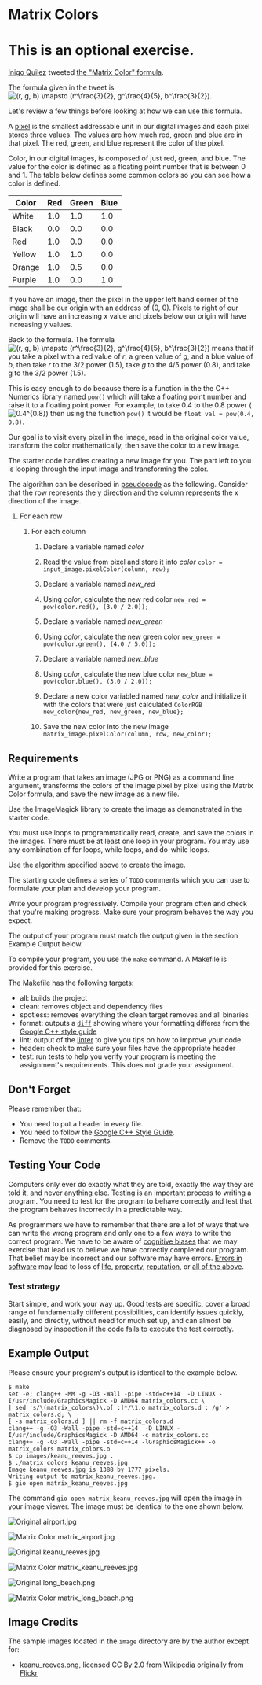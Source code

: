 # Matrix Colors

# This is an optional exercise.

[Inigo Quilez](https://iquilezles.org/) tweeted [the "Matrix Color" formula](https://twitter.com/iquilezles/status/1440847977560494084).

The formula given in the tweet is ![(r, g, b) \mapsto (r^\frac{3}{2}, g^\frac{4}{5}, b^\frac{3}{2})](https://render.githubusercontent.com/render/math?math=%28r%2C%20g%2C%20b%29%20%5Cmapsto%20%28r%5E%5Cfrac%7B3%7D%7B2%7D%2C%20g%5E%5Cfrac%7B4%7D%7B5%7D%2C%20b%5E%5Cfrac%7B3%7D%7B2%7D%29).

Let's review a few things before looking at how we can use this formula.

A [pixel](https://en.wikipedia.org/wiki/Pixel) is the smallest addressable unit in our digital images and each pixel stores three values. The values are how much red, green and blue are in that pixel. The red, green, and blue represent the color of the pixel.

Color, in our digital images, is composed of just red, green, and blue. The value for the color is defined as a floating point number that is between 0 and 1. The table below defines some common colors so you can see how a color is defined.

| Color | Red | Green | Blue |
| ----- | --- | ----- | ---- |
| White | 1.0 | 1.0   | 1.0  |
| Black | 0.0 | 0.0   | 0.0  |
| Red   | 1.0 | 0.0   | 0.0  |
| Yellow| 1.0 | 1.0   | 0.0  |
| Orange| 1.0 | 0.5   | 0.0  |
| Purple| 1.0 | 0.0   | 1.0  |

If you have an image, then the pixel in the upper left hand corner of the image shall be our origin with an address of (0, 0). Pixels to right of our origin will have an increasing x value and pixels below our origin will have increasing y values.

Back to the formula. The formula ![(r, g, b) \mapsto (r^\frac{3}{2}, g^\frac{4}{5}, b^\frac{3}{2})](https://render.githubusercontent.com/render/math?math=%28r%2C%20g%2C%20b%29%20%5Cmapsto%20%28r%5E%5Cfrac%7B3%7D%7B2%7D%2C%20g%5E%5Cfrac%7B4%7D%7B5%7D%2C%20b%5E%5Cfrac%7B3%7D%7B2%7D%29) means that if you take a pixel with a red value of _r_, a green value of _g_, and a blue value of _b_, then take _r_ to the 3/2 power (1.5), take _g_ to the 4/5 power (0.8), and take g to the 3/2 power (1.5).

This is easy enough to do because there is a function in the the C++ Numerics library named [`pow()`](https://en.cppreference.com/w/cpp/numeric/math/pow) which will take a floating point number and raise it to a floating point power. For example, to take 0.4 to the 0.8 power (![0.4^{0.8}](https://render.githubusercontent.com/render/math?math=0.4%5E%7B0.8%7D)) then using the function `pow()` it would be `float val = pow(0.4, 0.8)`.

Our goal is to visit every pixel in the image, read in the original color value, transform the color mathematically, then save the color to a new image.

The starter code handles creating a new image for you. The part left to you is looping through the input image and transforming the color.

The algorithm can be described in [pseudocode](https://en.wikipedia.org/wiki/Pseudocode) as the following. Consider that the row represents the y direction and the column represents the x direction of the image.

1. For each row

    1. For each column

        1. Declare a variable named _color_

        1. Read the value from pixel and store it into _color_ `color = input_image.pixelColor(column, row);`

        1. Declare a variable named _new_red_

        1. Using _color_, calculate the new red color `new_red = pow(color.red(), (3.0 / 2.0));`

        1. Declare a variable named _new_green_

        1. Using _color_, calculate the new green color `new_green = pow(color.green(), (4.0 / 5.0));`

        1. Declare a variable named _new_blue_

        1. Using _color_, calculate the new blue color `new_blue = pow(color.blue(), (3.0 / 2.0));`

        1. Declare a new color variabled named _new_color_ and initialize it with the colors that were just calculated `ColorRGB new_color{new_red, new_green, new_blue};`

        1. Save the new color into the new image `matrix_image.pixelColor(column, row, new_color);`


## Requirements

Write a program that takes an image (JPG or PNG) as a command line argument, transforms the colors of the image pixel by pixel using the Matrix Color formula, and save the new image as a new file.

Use the ImageMagick library to create the image as demonstrated in the starter code.

You must use loops to programmatically read, create, and save the colors in the images. There must be at least one loop in your program. You may use any combination of for loops, while loops, and do-while loops.

Use the algorithm specified above to create the image.

The starting code defines a series of `TODO` comments which you can use to formulate your plan and develop your program.

Write your program progressively. Compile your program often and check that you're making progress. Make sure your program behaves the way you expect.

The output of your program must match the output given in the section Example Output below.

To compile your program, you use the `make` command. A Makefile is provided for this exercise.

The Makefile has the following targets:
  
* all: builds the project
* clean: removes object and dependency files
* spotless: removes everything the clean target removes and all binaries
* format: outputs a [`diff`](https://en.wikipedia.org/wiki/Diff) showing where your formatting differes from the [Google C++ style guide](https://google.github.io/styleguide/cppguide.html)
* lint: output of the [linter](https://en.wikipedia.org/wiki/Lint_(software)) to give you tips on how to improve your code
* header: check to make sure your files have the appropriate header
* test: run tests to help you verify your program is meeting the assignment's requirements. This does not grade your assignment.

## Don't Forget

Please remember that:

- You need to put a header in every file.
- You need to follow the [Google C++ Style Guide](https://google.github.io/styleguide/cppguide.html).
- Remove the `TODO` comments.

## Testing Your Code

Computers only ever do exactly what they are told, exactly the way they are told it, and never anything else. Testing is an important process to writing a program. You need to test for the program to behave correctly and test that the program behaves incorrectly in a predictable way.

As programmers we have to remember that there are a lot of ways that we can write the wrong program and only one to a few ways to write the correct program. We have to be aware of [cognitive biases](https://en.wikipedia.org/wiki/List_of_cognitive_biases) that we may exercise that lead us to believe we have correctly completed our program. That belief may be incorrect and our software may have errors. [Errors in software](https://www.wired.com/2005/11/historys-worst-software-bugs/) may lead to loss of [life](https://www.nytimes.com/2019/03/14/business/boeing-737-software-update.html), [property](https://en.wikipedia.org/wiki/Mariner_1), [reputation](https://en.wikipedia.org/wiki/Pentium_FDIV_bug), or [all of the above](https://en.wikipedia.org/wiki/2009%E2%80%9311_Toyota_vehicle_recalls).

### Test strategy

Start simple, and work your way up. Good tests are specific, cover a broad range of fundamentally different possibilities, can identify issues quickly, easily, and directly, without need for much set up, and can almost be diagnosed by inspection if the code fails to execute the test correctly.

## Example Output

Please ensure your program's output is identical to the example below.

```
$ make
set -e; clang++ -MM -g -O3 -Wall -pipe -std=c++14  -D LINUX -I/usr/include/GraphicsMagick -D AMD64 matrix_colors.cc \
| sed 's/\(matrix_colors\)\.o[ :]*/\1.o matrix_colors.d : /g' > matrix_colors.d; \
[ -s matrix_colors.d ] || rm -f matrix_colors.d
clang++ -g -O3 -Wall -pipe -std=c++14  -D LINUX -I/usr/include/GraphicsMagick -D AMD64 -c matrix_colors.cc
clang++ -g -O3 -Wall -pipe -std=c++14 -lGraphicsMagick++ -o matrix_colors matrix_colors.o 
$ cp images/keanu_reeves.jpg .
$ ./matrix_colors keanu_reeves.jpg 
Image keanu_reeves.jpg is 1388 by 1777 pixels.
Writing output to matrix_keanu_reeves.jpg.
$ gio open matrix_keanu_reeves.jpg
```

The command `gio open matrix_keanu_reeves.jpg` will open the image in your image viewer. The image must be identical to the one shown below.

![Original airport.jpg](images/airport.jpg)

![Matrix Color matrix_airport.jpg](images/matrix_airport.jpg)

![Original keanu_reeves.jpg](images/keanu_reeves.jpg)

![Matrix Color matrix_keanu_reeves.jpg](images/matrix_keanu_reeves.jpg)

![Original long_beach.png](images/long_beach.png)

![Matrix Color matrix_long_beach.png](images/matrix_long_beach.png)

## Image Credits
The sample images located in the `image` directory are by the author except for:

 * keanu_reeves.png, licensed CC By 2.0 from [Wikipedia](https://en.wikipedia.org/wiki/Keanu_Reeves#/media/File:Reuni%C3%A3o_com_o_ator_norte-americano_Keanu_Reeves_(46806576944)_(cropped).jpg) originally from [Flickr](https://www.flickr.com/photos/governosp/46806576944/)



